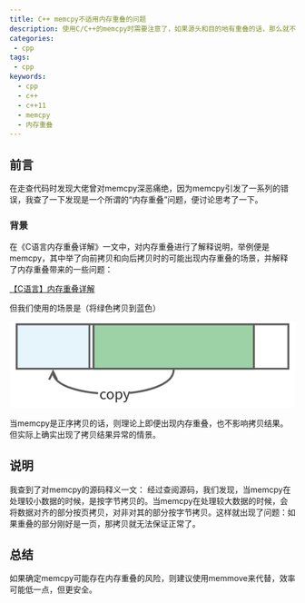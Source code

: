 ```yaml
---
title: C++ memcpy不适用内存重叠的问题
description: 使用C/C++的memcpy时需要注意了，如果源头和目的地有重叠的话，那么就不能使用memcopy了
categories:
 - cpp
tags:
 - cpp
keywords:
  - cpp
  - c++
  - c++11
  - memcpy
  - 内存重叠
---
```



## 前言

在走查代码时发现大佬曾对memcpy深恶痛绝，因为memcpy引发了一系列的错误，我查了一下发现是一个所谓的“内存重叠”问题，便讨论思考了一下。

### 背景

在《C语言内存重叠详解》一文中，对内存重叠进行了解释说明，举例便是memcpy，其中举了向前拷贝和向后拷贝时的可能出现内存重叠的场景，并解释了内存重叠带来的一些问题：

[【C语言】内存重叠详解](https://blog.csdn.net/Vcrossover/article/details/114714899)

但我们使用的场景是（将绿色拷贝到蓝色）

![内存重叠](https://raw.githubusercontent.com/ZhengqiaoWang/blog_resources_1/main/202208281940403.png)

当memcpy是正序拷贝的话，则理论上即便出现内存重叠，也不影响拷贝结果。但实际上确实出现了拷贝结果异常的情景。

## 说明

我查到了对memcpy的源码释义一文：
经过查阅源码，我们发现，当memcpy在处理较小数据的时候，是按字节拷贝的。当memcpy在处理较大数据的时候，会将数据对齐的部分按页拷贝，对非对其的部分按字节拷贝。这样就出现了问题：如果重叠的部分刚好是一页，那拷贝就无法保证正常了。

## 总结

如果确定memcpy可能存在内存重叠的风险，则建议使用memmove来代替，效率可能低一点，但更安全。
